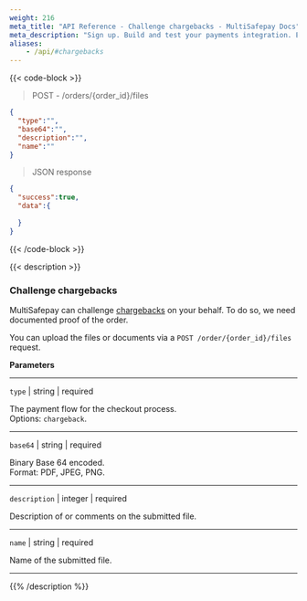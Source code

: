 ```yaml
---
weight: 216
meta_title: "API Reference - Challenge chargebacks - MultiSafepay Docs"
meta_description: "Sign up. Build and test your payments integration. Explore our products and services. Use our API Reference, SDKs, and wrappers. Get support."
aliases: 
    - /api/#chargebacks
---
```

{{< code-block >}}
> POST - /orders/{order_id}/files

```json
{
  "type":"",
  "base64":"",
  "description":"",
  "name":""
}
```

> JSON response

```json
{
  "success":true,
  "data":{
    
  }
}
```
{{< /code-block >}}

{{< description >}}
### Challenge chargebacks

MultiSafepay can challenge [chargebacks](/payments/chargebacks/) on your behalf. To do so, we need documented proof of the order.

You can upload the files or documents via a `POST /order/{order_id}/files` request.

**Parameters**

----------------
`type` | string | required

The payment flow for the checkout process.  
Options: `chargeback`.

----------------
`base64` | string | required

Binary Base 64 encoded.  
Format: PDF, JPEG, PNG. 

----------------
`description` | integer | required

Description of or comments on the submitted file. 

----------------
`name` | string | required

Name of the submitted file.

----------------

{{% /description %}}

